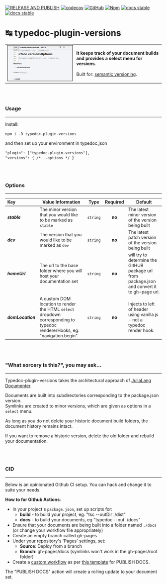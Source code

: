[![RELEASE AND PUBLISH](https://github.com/citkane/typedoc-plugin-versions/actions/workflows/release.yml/badge.svg)](https://github.com/citkane/typedoc-plugin-versions/actions/workflows/release.yml)
[![codecov](https://codecov.io/gh/citkane/typedoc-plugin-versions/branch/main/graph/badge.svg?token=5DDL83JO0R)](https://codecov.io/gh/citkane/typedoc-plugin-versions)
[![GitHub](https://badgen.net/badge/icon/github?icon=github&label)](https://github.com/citkane/typedoc-plugin-versions)
[![Npm](https://badgen.net/badge/icon/npm?icon=npm&label)](https://npmjs.com/package/typedoc-plugin-versions)
[![docs stable](https://img.shields.io/badge/docs-stable-teal.svg)](https://citkane.github.io/typedoc-plugin-versions/stable)
[![docs stable](https://img.shields.io/badge/docs-dev-teal.svg)](https://citkane.github.io/typedoc-plugin-versions/dev)

# ↹ typedoc-plugin-versions

|                                                                                                |                                                                                                                                                                                    |
| ---------------------------------------------------------------------------------------------- | ---------------------------------------------------------------------------------------------------------------------------------------------------------------------------------- |
| <img src="./media/Screenshot.jpg" width="500px" height="auto" border="1px solid light-grey" /> | **It keeps track of your document builds and provides a select menu for versions.**<br /><br />Built for: <a href = "https://semver.org/" target="_blank">semantic versioning</a>. |

<br /><br />

### Usage

---

Install:

```
npm i -D typedoc-plugin-versions
```

and then set up your environment in typedoc.json

```jsonc
"plugin": ["typedoc-plugin-versions"],
"versions": { /*...options */ }
```

<br /><br />

### Options

---

| Key               | Value Information                                                                                                         | Type     | Required | Default                                                                                       |
| :---------------- | ------------------------------------------------------------------------------------------------------------------------- | -------- | :------: | --------------------------------------------------------------------------------------------- |
| **_stable_**      | The minor version that you would like to be marked as `stable`                                                            | `string` |  **no**  | The latest minor version of the version being built                                           |
| **_dev_**         | The version that you would like to be marked as `dev`                                                                     | `string` |  **no**  | The latest patch version of the version being built                                           |
| **_homeUrl_**     | The url to the base folder where you will host your documentation set                                                     | `string` |  **no**  | will try to determine the GitHUB package url from package.json and convert it to gh-page url. |
| **_domLocation_** | A custom DOM location to render the HTML `select` dropdown corresponding to typedoc rendererHooks, eg. "navigation.begin" | `string` |  **no**  | Injects to left of header using vanilla js - not a typedoc render hook.                       |

<br /><br />

### "What sorcery is this?", you may ask...

---

Typedoc-plugin-versions takes the architectural approach of [JuliaLang Documenter](https://juliadocs.github.io/Documenter.jl/stable/).

Documents are built into subdirectories corresponding to the package.json version.  
Symlinks are created to minor versions, which are given as options in a `select` menu.

As long as you do not delete your historic document build folders, the document history remains intact.

If you want to remove a historic version, delete the old folder and rebuild your documentation.

<br /><br />

### CID

---

Below is an opinionated Github CI setup. You can hack and change it to suite your needs.

**How to for Github Actions**:

-   In your project's `package.json`, set up scripts for:
    -   **build** - to build your project, eg. "tsc --outDir ./dist"
    -   **docs** - to build your documents, eg "typedoc --out ./docs"
-   Ensure that your documents are being built into a folder named `./docs` (or change your workflow file appropriately)
-   Create an empty branch called gh-pages
-   Under your repository's 'Pages' settings, set:
    -   **Source**: Deploy from a branch
    -   **Branch**: gh-pages/docs (symlinks won't work in the gh-pages/root folder)
-   Create a [custom workflow](https://docs.github.com/en/actions/quickstart) as per [this template](https://github.com/citkane/typedoc-plugin-versions/blob/main/.github/workflows/docs.yml) for PUBLISH DOCS.

The "PUBLISH DOCS" action will create a rolling update to your document set.
